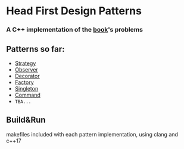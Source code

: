 # Head First Design Patterns
### A C++ implementation of the [book](https://www.oreilly.com/library/view/head-first-design/0596007124/)'s problems

## Patterns so far:
- [Strategy](Strategy)
- [Observer](Observer)
- [Decorator](Decorator)
- [Factory](Factory)
- [Singleton](Singleton)
- [Command](Command)
- `TBA...`

## Build&Run
makefiles included with each pattern implementation, using clang and c++17
